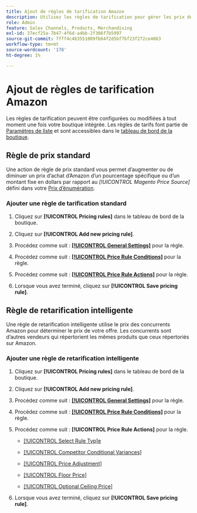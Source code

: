 ```yaml
---
title: Ajout de règles de tarification Amazon
description: Utilisez les règles de tarification pour gérer les prix des listes sur Amazon Marketplace pour votre catalogue de produits Commerce.
role: Admin
feature: Sales Channels, Products, Merchandising
exl-id: 37ecf25a-7b47-4f6d-a4bb-2f306f7b5997
source-git-commit: 7fff4c463551089fb64f2d5bf7bf23f272ce4663
workflow-type: tm+mt
source-wordcount: '178'
ht-degree: 1%

---
```


# Ajout de règles de tarification Amazon

Les règles de tarification peuvent être configurées ou modifiées à tout moment une fois votre boutique intégrée. Les règles de tarifs font partie de [Paramètres de liste](./listing-settings.md) et sont accessibles dans le [tableau de bord de la boutique](./amazon-store-dashboard.md).

## Règle de prix standard

Une action de règle de prix standard vous permet d’augmenter ou de diminuer un prix d’achat d’Amazon d’un pourcentage spécifique ou d’un montant fixe en dollars par rapport au **[!UICONTROL Magento Price Source*]* défini dans votre [Prix d’énumération](./listing-price.md).

### Ajouter une règle de tarification standard

1. Cliquez sur **[!UICONTROL Pricing rules]** dans le tableau de bord de la boutique.

1. Cliquez sur **[!UICONTROL Add new pricing rule]**.

1. Procédez comme suit : **[[!UICONTROL General Settings]](./pricing-rule-general-settings.md)** pour la règle.

1. Procédez comme suit : **[[!UICONTROL Price Rule Conditions]](./pricing-rule-conditions.md)** pour la règle.

1. Procédez comme suit : **[[!UICONTROL Price Rule Actions]](./standard-price-rules.md)** pour la règle.

1. Lorsque vous avez terminé, cliquez sur **[!UICONTROL Save pricing rule]**.

## Règle de retarification intelligente

Une règle de retarification intelligente utilise le prix des concurrents Amazon pour déterminer le prix de votre offre. Les concurrents sont d’autres vendeurs qui répertorient les mêmes produits que ceux répertoriés sur Amazon.

### Ajouter une règle de retarification intelligente

1. Cliquez sur **[!UICONTROL Pricing rules]** dans le tableau de bord de la boutique.

1. Cliquez sur **[!UICONTROL Add new pricing rule]**.

1. Procédez comme suit : **[[!UICONTROL General Settings]](./pricing-rule-general-settings.md)** pour la règle.

1. Procédez comme suit : **[[!UICONTROL Price Rule Conditions]](./pricing-rule-conditions.md)** pour la règle.

1. Procédez comme suit : **[!UICONTROL Price Rule Actions]** pour la règle.

   - [[!UICONTROL Select Rule Typ]e](./intelligent-repricing-rules.md)

   - [[!UICONTROL Competitor Conditional Variances]](./competitor-conditional-variances.md)

   - [[!UICONTROL Price Adjustment]](./price-adjustment.md)

   - [[!UICONTROL Floor Price]](./floor-price.md)

   - [[!UICONTROL Optional Ceiling Price]](./optional-ceiling-price.md)

1. Lorsque vous avez terminé, cliquez sur **[!UICONTROL Save pricing rule]**.
